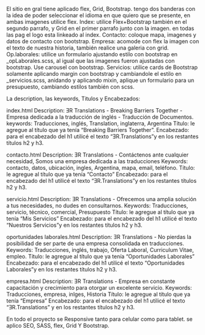 El sitio en gral tiene aplicado flex, Grid, Bootstrap.
tengo dos banderas con la idea de poder seleccionar el idioma en que quiero que se presente, en ambas imagenes utilice flex.
Index: utilice Flex+Bootstrap también en el segundo parrafo, y Grid en el primer parrafo junto con la imagen. en todas las pag el logo esta linkeado al index.
Contacto: coloque mapa, imagenes y datos de contacto con bootstrap.
Empresa: acomode con flex la imagen con el texto de nuestra historia, también realice una galeria con grid.
Op.laborales: utilice un formulario ajustando estilo con bootstrap en _opLaborales.scss, al igual que las imagenes fueron ajustadas con bootstrap. Use carousel con bootstrap.
Servicios: utilice cards de Bootstrap solamente aplicando margin con bootstrap y cambiandole el estilo en _servicios.scss, anidando y aplicando mixin, aplique un formulario para un presupuesto, cambiando estilos también con scss.

La description, las keywords, Titulos y Encabezados:
<meta name="keywords" content= “....”>
<meta name="description"  content= “....”>

index.html
Description: ƎR Translations - Breaking Barriers Together - Empresa dedicada a la traducción de inglés - Traducción de Documentos.
keywords: Traducciones, inglés, Translation, inglaterra, Argentina
Título: le agregue al título que ya tenía “Breaking Barriers Together”.
Encabezado: para el encabezado del h1 utilicé el texto “ƎR.Translations”y en los restantes títulos h2 y h3.

contacto.html
Description: ƎR Translations - Contáctenos ante cualquier necesidad, Somos una empresa dedicada a las traducciones
Keywords: contacto, datos, ubicación, ingles, Argentina, mapa, email, teléfono.
Título: le agregue al título que ya tenía “Contacto”
Encabezado: para el encabezado del h1 utilicé el texto “ƎR.Translations”y en los restantes títulos h2 y h3.

servicio.html
Description: ƎR Translations - Ofrecemos una amplia solución a tus necesidades, no dudes en consultarnos.
Keywords: Traducciones, servicio, técnico, comercial, Presupuesto
Título: le agregue al título que ya tenía “Mis Servicios”
Encabezado: para el encabezado del h1 utilicé el texto “Nuestros Servicios”y en los restantes títulos h2 y h3.

oportunidades laborales.html
Description: ƎR Translations - No pierdas la posibilidad de ser parte de una empresa consolidada en traducciones.
Keywords: Traducciones, inglés, trabajo, Oferta Laboral, Curriculum Vitae, empleo.
Título: le agregue al título que ya tenía “Oportunidades Laborales”
Encabezado: para el encabezado del h1 utilicé el texto “Oportunidades Laborales”y en los restantes títulos h2 y h3.

empresa.html
Description: ƎR Translations - Empresa en constante capacitación y crecimiento para otorgar un excelente servicio.
Keywords: Traducciones, empresa, inlges, Historia
Título: le agregue al título que ya tenía “Empresa”
Encabezado: para el encabezado del h1 utilicé el texto “ƎR.Translations” y en los restantes títulos h2 y h3.


En todo el proyecto se Responsive tanto para celular como para tablet. se aplico SEO, SASS, flex, Grid Y Bootstrap.